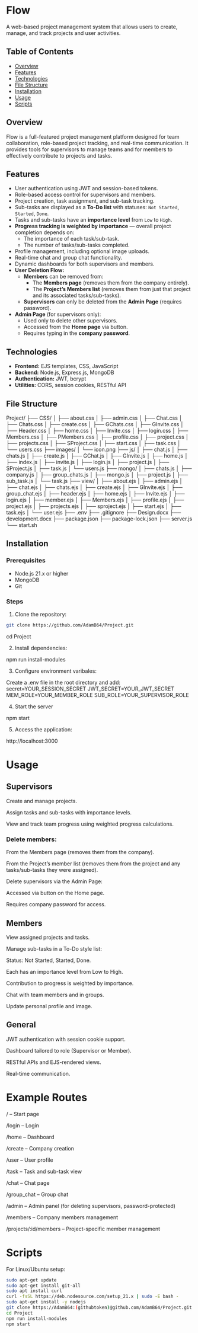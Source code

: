# Flow

A web-based project management system that allows users to create, manage, and track projects and user activities.

## Table of Contents

- [Overview](#overview)
- [Features](#features)
- [Technologies](#technologies)
- [File Structure](#file-structure)
- [Installation](#installation)
- [Usage](#usage)
- [Scripts](#scripts)

## Overview

Flow is a full-featured project management platform designed for team collaboration, role-based project tracking, and real-time communication. It provides tools for supervisors to manage teams and for members to effectively contribute to projects and tasks.

## Features

- User authentication using JWT and session-based tokens.
- Role-based access control for supervisors and members.
- Project creation, task assignment, and sub-task tracking.
- Sub-tasks are displayed as a **To-Do list** with statuses: `Not Started`, `Started`, `Done`.
- Tasks and sub-tasks have an **importance level** from `Low` to `High`.
- **Progress tracking is weighted by importance** — overall project completion depends on:
  - The importance of each task/sub-task.
  - The number of tasks/sub-tasks completed.
- Profile management, including optional image uploads.
- Real-time chat and group chat functionality.
- Dynamic dashboards for both supervisors and members.
- **User Deletion Flow:**
  - **Members** can be removed from:
    - The **Members page** (removes them from the company entirely).
    - The **Project’s Members list** (removes them from just that project and its associated tasks/sub-tasks).
  - **Supervisors** can only be deleted from the **Admin Page** (requires password).
- **Admin Page** (for supervisors only):
  - Used only to delete other supervisors.
  - Accessed from the **Home page** via button.
  - Requires typing in the **company password**.

## Technologies

- **Frontend:** EJS templates, CSS, JavaScript
- **Backend:** Node.js, Express.js, MongoDB
- **Authentication:** JWT, bcrypt
- **Utilities:** CORS, session cookies, RESTful API

## File Structure

Project/ ├── CSS/ │ ├── about.css │ ├── admin.css │ ├── Chat.css │ ├── Chats.css │ ├── create.css │ ├── GChats.css │ ├── GInvite.css │ ├── Header.css │ ├── home.css │ ├── Invite.css │ ├── login.css │ ├── Members.css │ ├── PMembers.css │ ├── profile.css │ ├── project.css │ ├── projects.css │ ├── SProject.css │ ├── start.css │ ├── task.css │ └── users.css ├── images/ │ └── icon.png ├── js/ │ ├── chat.js │ ├── chats.js │ ├── create.js │ ├── GChat.js │ ├── GInvite.js │ ├── home.js │ ├── index.js │ ├── invite.js │ ├── login.js │ ├── project.js │ ├── SProject.js │ ├── task.js │ └── users.js ├── mongo/ │ ├── chats.js │ ├── company.js │ ├── group_chats.js │ ├── mongo.js │ ├── project.js │ ├── sub_task.js │ └── task.js ├── view/ │ ├── about.ejs │ ├── admin.ejs │ ├── chat.ejs │ ├── chats.ejs │ ├── create.ejs │ ├── GInvite.ejs │ ├── group_chat.ejs │ ├── header.ejs │ ├── home.ejs │ ├── Invite.ejs │ ├── login.ejs │ ├── member.ejs │ ├── Members.ejs │ ├── profile.ejs │ ├── project.ejs │ ├── projects.ejs │ ├── sproject.ejs │ ├── start.ejs │ ├── task.ejs │ └── user.ejs ├── .env ├── .gitignore ├── Design.docx ├── development.docx ├── package.json ├── package-lock.json ├── server.js └── start.sh


## Installation

### Prerequisites

- Node.js 21.x or higher
- MongoDB
- Git

### Steps

1. Clone the repository:

```bash
git clone https://github.com/AdamB64/Project.git
```
cd Project

2. Install dependencies:

npm run install-modules

3. Configure environment varibales:

Create a .env file in the root directory and add:
secret=YOUR_SESSION_SECRET
JWT_SECRET=YOUR_JWT_SECRET
MEM_ROLE=YOUR_MEMBER_ROLE
SUB_ROLE=YOUR_SUPERVISOR_ROLE

4. Start the server

npm start

5. Access the application:

http://localhost:3000

# Usage
## Supervisors
Create and manage projects.

Assign tasks and sub-tasks with importance levels.

View and track team progress using weighted progress calculations.

### Delete members:

From the Members page (removes them from the company).

From the Project’s member list (removes them from the project and any tasks/sub-tasks they were assigned).

Delete supervisors via the Admin Page:

Accessed via button on the Home page.

Requires company password for access.

## Members
View assigned projects and tasks.

Manage sub-tasks in a To-Do style list:

Status: Not Started, Started, Done.

Each has an importance level from Low to High.

Contribution to progress is weighted by importance.

Chat with team members and in groups.

Update personal profile and image.

## General
JWT authentication with session cookie support.

Dashboard tailored to role (Supervisor or Member).

RESTful APIs and EJS-rendered views.

Real-time communication.

# Example Routes
/ – Start page

/login – Login

/home – Dashboard

/create – Company creation

/user – User profile

/task – Task and sub-task view

/chat – Chat page

/group_chat – Group chat

/admin – Admin panel (for deleting supervisors, password-protected)

/members – Company members management

/projects/:id/members – Project-specific member management

# Scripts
For Linux/Ubuntu setup:

```bash
sudo apt-get update
sudo apt-get install git-all
sudo apt install curl
curl -fsSL https://deb.nodesource.com/setup_21.x | sudo -E bash -
sudo apt-get install -y nodejs
git clone https://AdamB64:(githubtoken)@github.com/AdamB64/Project.git
cd Project
npm run install-modules
npm start
```